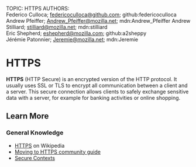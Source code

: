TOPIC: HTTPS
AUTHORS: Federico Culloca; federicoculloca@github.com; github:federicoculloca
         Andrew Pfeiffer; Andrew_Pfeiffer@mozilla.net; mdn:Andrew_Pfeiffer
         Andrew Stilliard; stilliard@mozilla.net; mdn:stilliard
         Eric Shepherd; eshepherd@mozilla.com; github:a2sheppy
         Jérémie Patonnier; Jeremie@mozilla.net; mdn:Jeremie

# HTTPS

**HTTPS** (HTTP Secure) is an encrypted version of the HTTP protocol. It usually uses SSL or TLS to
encrypt all communication between a client and a server. This secure connection allows clients to safely
exchange sensitive data with a server, for example for banking activities or online shopping.

## Learn More

### General Knowledge

- [HTTPS](https://en.wikipedia.org/wiki/HTTPS) on Wikipedia
- [Moving to HTTPS community guide](https://movingtohttps.com/)
- [Secure Contexts](https://wiki.developer.mozilla.org/en-US/docs/Web/Security/Secure_Contexts)
